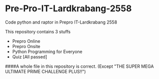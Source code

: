 # Pre-Pro-IT-Lardkrabang-2558
Code python and raptor in Prepro IT-Lardkrabang 2558

This repository contains 3 stuffs
- Prepro Online
- Prepro Onsite
- Python Programming for Everyone
- Quiz [All passed]

####A whole file in this repository is correct. (Except "THE SUPER MEGA ULTIMATE PRIME CHALLENGE PLUS!!")
